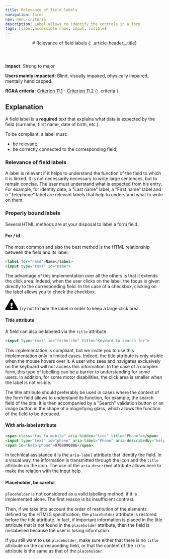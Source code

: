 ```yaml
---
title: Relevance of field labels
navigation: forms
nav: menu-criteria
description: Label allows to identify the controls in a form
tags: [label,accessible name, input, visible]
---
```


<header>
# Relevance of field labels
{: .article-header__title}
</header>

**Impact:** Strong to major

**Users mainly impacted:** Blind, visually impaired, physically impaired, mentally handicapped.

**RGAA criteria:** [Criterion 11.1](https://www.numerique.gouv.fr/publications/rgaa-accessibilite/methode/criteres/#crit-11-1) - [Criterion 11.2](https://www.numerique.gouv.fr/publications/rgaa-accessibilite/methode/criteres/#crit-11-2)
{: .criteria }

## Explanation

A field label is a **required** text that explains what data is expected by the field (surname, first name, date of birth, etc.).

To be compliant, a label must:

* be relevant;
* be correctly connected to the corresponding field;

### Relevance of field labels

A label is relevant if it helps to understand the function of the field to which it is linked. It is not necessarily necessary to write large sentences, but to remain concise. The user must understand what is expected from his entry. For example, for identity data, a "Last name" label, a "First name" label and a "Telephone" label are relevant labels that help to understand what to write on them.

### Properly bound labels

Several HTML methods are at your disposal to label a form field.

#### For / id

The most common and also the best method is the HTML relationship between the field and its label:

```html
<label for="name">Name</label>
<input type="text" id="name">
```

The advantage of this implementation over all the others is that it extends the click area. Indeed, when the user clicks on the label, the focus is given directly to the corresponding field. In the case of a checkbox, clicking on the label allows you to check the checkbox.

<div class="important">
<svg role="img" aria-label="Important" xmlns="http://www.w3.org/2000/svg" viewBox="0 0 576 512" width="40" height="36"><title>Important</title><path d="M569.517 440.013C587.975 472.007 564.806 512 527.94 512H48.054c-36.937 0-59.999-40.055-41.577-71.987L246.423 23.985c18.467-32.009 64.72-31.951 83.154 0l239.94 416.028zM288 354c-25.405 0-46 20.595-46 46s20.595 46 46 46 46-20.595 46-46-20.595-46-46-46zm-43.673-165.346l7.418 136c.347 6.364 5.609 11.346 11.982 11.346h48.546c6.373 0 11.635-4.982 11.982-11.346l7.418-136c.375-6.874-5.098-12.654-11.982-12.654h-63.383c-6.884 0-12.356 5.78-11.981 12.654z"/></svg>
Try not to hide the label in order to keep a large click area.
</div>

#### Title attribute

A field can also be labeled via the `title` attribute.

```html
<input type="text" id="recherche" title="Keyword to search for">
```

This implementation is compliant, but we invite you to use this implementation only in limited cases. Indeed, the title attribute is only visible when the mouse hovers over it. A user who sees and navigates exclusively on the keyboard will not access this information. In the case of a complex form, this type of labelling can be a barrier to understanding for some users. In addition, for some motor disabilities, the click area is smaller when the label is not visible.

The title attribute should preferably be used in cases where the context of the form field allows to understand its function, for example, the search field of the site. It is then accompanied by a "Search" validation button or an image button in the shape of a magnifying glass, which allows the function of the field to be deduced.

#### With aria-label attribute

```html
<span class="fas fa-mobile" aria-hidden="true" title="Phone"></span>
<input type="text" id="phone" aria-label="Phone" aria-describedby="help-phone">
<span id="help-phone">0768990886</span>
```

In technical assistance it is the `aria-label` attribute that identify the field. In a visual way, the information is transmitted through the icon and the `title` attribute on the icon.
The use of the `aria-described` attribute allows here to make the relation with the [input help](input-help.html).

#### Placeholder, be careful

`placeholder` is not considered as a valid labelling method, if it is implemented alone. The first reason is its insufficient contrast.

Then, if we take into account the order of restitution of the elements defined by the HTML5 specification, the `placeholder` attribute is restored before the title attribute. In fact, if important information is placed in the title attribute that is not found in the `placeholder` attribute, then the field is mislabelled because the user is losing information.

If you still want to use `placeholder`, make sure either that there is no `title` attribute on the corresponding field, or that the content of the `title` attribute is the same as that of the `placeholder`.
